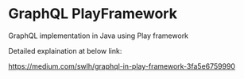 # GraphQL PlayFramework
GraphQL implementation in Java using Play framework

Detailed explaination at below link:

https://medium.com/swlh/graphql-in-play-framework-3fa5e6759990
